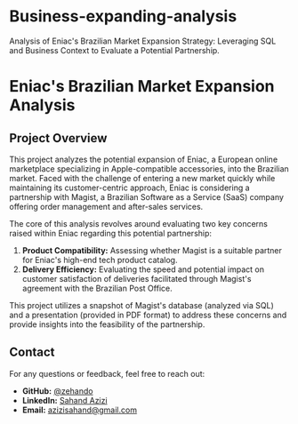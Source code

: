 # Business-expanding-analysis
Analysis of Eniac's Brazilian Market Expansion Strategy: Leveraging SQL and Business Context to Evaluate a Potential Partnership.
# Eniac's Brazilian Market Expansion Analysis

## Project Overview

This project analyzes the potential expansion of Eniac, a European online marketplace specializing in Apple-compatible accessories, into the Brazilian market. Faced with the challenge of entering a new market quickly while maintaining its customer-centric approach, Eniac is considering a partnership with Magist, a Brazilian Software as a Service (SaaS) company offering order management and after-sales services.

The core of this analysis revolves around evaluating two key concerns raised within Eniac regarding this potential partnership:

1.  **Product Compatibility:** Assessing whether Magist is a suitable partner for Eniac's high-end tech product catalog.
2.  **Delivery Efficiency:** Evaluating the speed and potential impact on customer satisfaction of deliveries facilitated through Magist's agreement with the Brazilian Post Office.

This project utilizes a snapshot of Magist's database (analyzed via SQL) and a presentation (provided in PDF format) to address these concerns and provide insights into the feasibility of the partnership.

## Contact

For any questions or feedback, feel free to reach out:

* **GitHub:** [@zehando](https://github.com/zehando)
* **LinkedIn:** [Sahand Azizi](https://www.linkedin.com/in/sahandazizi/)
* **Email:** azizisahand@gmail.com
